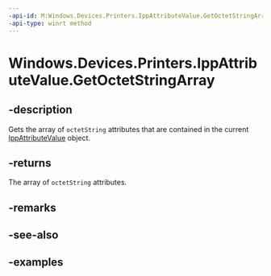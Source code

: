 ```yaml
---
-api-id: M:Windows.Devices.Printers.IppAttributeValue.GetOctetStringArray
-api-type: winrt method
---
```


# Windows.Devices.Printers.IppAttributeValue.GetOctetStringArray

<!--
public System.Collections.Generic.IList<Windows.Storage.Streams.IBuffer> GetOctetStringArray ();
-->


## -description

Gets the array of `octetString` attributes that are contained in the current [IppAttributeValue](ippattributevalue.md) object.

## -returns

The array of `octetString` attributes.

## -remarks

## -see-also

## -examples


